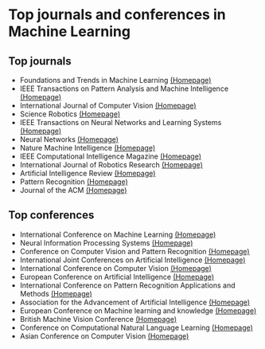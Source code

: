 # Top journals and conferences in Machine Learning
## Top journals
* Foundations and Trends in Machine Learning [(Homepage)](https://www.nowpublishers.com/MAL)
* IEEE Transactions on Pattern Analysis and Machine Intelligence [(Homepage)](https://ieeexplore.ieee.org/xpl/RecentIssue.jsp?punumber=34)
* International Journal of Computer Vision [(Homepage)](https://www.springer.com/journal/11263)
* Science Robotics [(Homepage)](https://www.science.org/journal/scirobotics)
* IEEE Transactions on Neural Networks and Learning Systems [(Homepage)](https://ieeexplore.ieee.org/xpl/RecentIssue.jsp?punumber=5962385)
* Neural Networks [(Homepage)](https://www.sciencedirect.com/journal/neural-networks)
* Nature Machine Intelligence [(Homepage)](https://www.nature.com/natmachintell/)
* IEEE Computational Intelligence Magazine [(Homepage)](https://ieeexplore.ieee.org/xpl/aboutJournal.jsp?punumber=10207)
* International Journal of Robotics Research [(Homepage)](https://journals.sagepub.com/home/ijr)
* Artificial Intelligence Review [(Homepage)](https://www.springer.com/journal/10462)
* Pattern Recognition [(Homepage)](https://www.sciencedirect.com/journal/pattern-recognition)
* Journal of the ACM [(Homepage)](https://dl.acm.org/journal/jacm)

## Top conferences
* International Conference on Machine Learning [(Homepage)](https://icml.cc/)
* Neural Information Processing Systems [(Homepage)](https://nips.cc/)
* Conference on Computer Vision and Pattern Recognition [(Homepage)](https://cvpr2019.thecvf.com/)
* International Joint Conferences on Artificial Intelligence [(Homepage)](https://www.ijcai.org/)
* International Conference on Computer Vision [(Homepage)](https://iccv2019.thecvf.com/)
* European Conference on Artificial Intelligence [(Homepage)](http://ecai2020.eu/)
* International Conference on Pattern Recognition Applications and Methods [(Homepage)](https://icpram.scitevents.org/)
* Association for the Advancement of Artificial Intelligence [(Homepage)](https://sigir.org/)
* European Conference on Machine learning and knowledge [(Homepage)](https://ecmlpkdd2020.net/)
* British Machine Vision Conference [(Homepage)](https://bmvc2019.org/)
* Conference on Computational Natural Language Learning [(Homepage)](https://www.conll.org/)
* Asian Conference on Computer Vision [(Homepage)](https://accv2020.github.io/)
